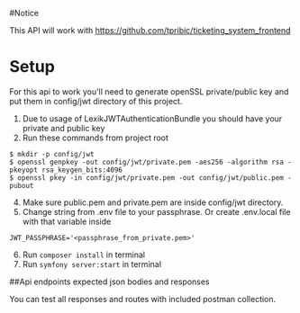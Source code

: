 #Notice

This API will work with https://github.com/tpribic/ticketing_system_frontend

# Setup

For this api to work you'll need to generate openSSL private/public key and put them in config/jwt directory of this project.

1. Due to usage of LexikJWTAuthenticationBundle you should have your private and public key
2. Run these commands from project root
```
$ mkdir -p config/jwt
$ openssl genpkey -out config/jwt/private.pem -aes256 -algorithm rsa -pkeyopt rsa_keygen_bits:4096
$ openssl pkey -in config/jwt/private.pem -out config/jwt/public.pem -pubout
```
4. Make sure public.pem and private.pem are inside config/jwt directory.
5. Change string from .env file to your passphrase. Or create .env.local file with that variable inside
 ```
JWT_PASSPHRASE='<passphrase_from_private.pem>'
```
6. Run `composer install` in terminal
7. Run `symfony server:start` in terminal


##Api endpoints expected json bodies and responses

You can test all responses and routes with included postman collection.